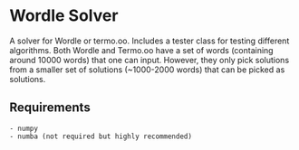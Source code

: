 # Wordle Solver

A solver for Wordle or termo.oo. Includes a tester class for testing different algorithms. Both Wordle and Termo.oo have a set of words (containing around 10000 words) that one can input. However, they only pick solutions from a smaller set of solutions (~1000-2000 words) that can be picked as solutions.

## Requirements

    - numpy
    - numba (not required but highly recommended)
